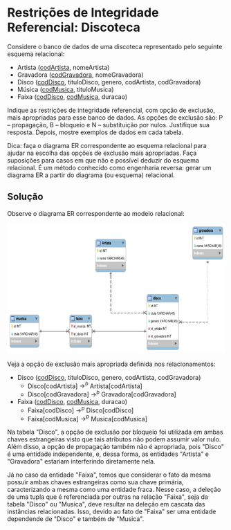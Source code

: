 # Restrições de Integridade Referencial: Discoteca

Considere o banco de dados de uma discoteca representado pelo seguinte esquema relacional:

* Artista (<u>codArtista</u>, nomeArtista) 
* Gravadora (<u>codGravadora</u>, nomeGravadora) 
* Disco (<u>codDisco</u>, tituloDisco, genero, codArtista, codGravadora)
* Música (<u>codMusica,</u> tituloMusica)
* Faixa (<u>codDisco</u>, <u>codMusica</u>, duracao)

Indique as restrições de integridade referencial, com opção de exclusão, mais apropriadas para esse banco de dados. As opções de exclusão são: P – propagação, B – bloqueio e N – substituição por nulos. Justifique sua resposta. Depois, mostre exemplos de dados em cada tabela. 

Dica: faça o diagrama ER correspondente ao esquema relacional para ajudar na escolha das opções de exclusão mais apropriadas. Faça suposições para casos em que não e possível deduzir do esquema relacional. É um método conhecido como engenharia reversa: gerar um diagrama ER a partir do diagrama (ou esquema) relacional.

## Solução

Observe o diagrama ER correspondente ao modelo relacional:

<p align="center">
    <img src="./readmeImg/discoteca.png" width="800px" height="300px">
</p>

Veja a opção de exclusão mais apropriada definida nos relacionamentos:

* Disco (<u>codDisco</u>, tituloDisco, genero, codArtista, codGravadora)
    * Disco[codArtista] $\rightarrow ^{b}$ Artista[codArtista]
    * Disco[codGravadora] $\rightarrow ^{b}$ Gravadora[codGravadora] 
* Faixa (<u>codDisco</u>, <u>codMusica</u>, duracao)
    * Faixa[codDisco] $\rightarrow ^{p}$ Disco[codDisco]
    * Faixa[codMusica] $\rightarrow ^{p}$ Musica[codMusica]

Na tabela "Disco", a opção de exclusão por bloqueio foi utilizada em ambas chaves estrangeiras visto que tais atributos não podem assumir valor nulo. Além disso, a opção de propagação também não é apropriada, pois "Disco" é uma entidade independente, e, dessa forma, as entidades "Artista" e "Gravadora" estariam interferindo diretamente nela.

Já no caso da entidade "Faixa", temos que considerar o fato da mesma possuir ambas chaves estrangeiras como sua chave primária, caracterizando a mesma como uma entidade fraca. Nesse caso, a deleção de uma tupla que é referenciada por outras na relação "Faixa", seja da tabela "Disco" ou "Musica", deve resultar na deleção em cascata das instâncias relacionadas. Isso, devido ao fato de "Faixa" ser uma entidade dependende de "Disco" e também de "Musica".
